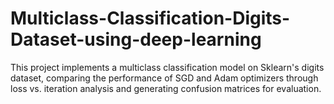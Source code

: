 # Multiclass-Classification-Digits-Dataset-using-deep-learning
 This project implements a multiclass classification model on Sklearn's digits dataset, comparing the performance of SGD and Adam optimizers through loss vs. iteration analysis and generating confusion matrices for evaluation.

